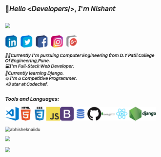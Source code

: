 <div>
   <h2 >👋𝘏𝘦𝘭𝘭𝘰 &lt𝘋𝘦𝘷𝘦𝘭𝘰𝘱𝘦𝘳𝘴/&gt, 𝘐'𝘮 𝘕𝘪𝘴𝘩𝘢𝘯𝘵<h2><img src="https://i.imgur.com/SS2hkDX.jpg">
</div>     
<h5 >
<p >
   <a href="https://www.linkedin.com/in/nishant-handge-618673190/"><img height="40" src="https://github.com/Nishant127/Nishant127/blob/main/github%20images/iconfinder_social_media_isometric_14-linkedin_3529657.png"></a>&nbsp;&nbsp;
<a href="https://twitter.com/nishant_127000"><img height="40" src="https://github.com/Nishant127/Nishant127/blob/main/github%20images/iconfinder_social_media_isometric_6-twitter_3529664.png"></a>&nbsp;&nbsp;
<a href="https://www.facebook.com/nishant.handge"><img height="40" src="https://github.com/Nishant127/Nishant127/blob/main/github%20images/iconfinder_social_media_isometric_1-facebook_3529651.png"></a>&nbsp;&nbsp;
<a href="https://www.instagram.com/nishant_127/"><img height="40" src="https://github.com/Nishant127/Nishant127/blob/main/github%20images/iconfinder_social_media_isometric_3-instagram_3529653.png"></a>&nbsp;&nbsp;
 <a href="mailto:handgenishant@gmail.com"><img height="40" src="https://github.com/Nishant127/Nishant127/blob/main/github%20images/iconfinder_social_media_isometric_15-google-plus_3529685.png"></a>&nbsp;&nbsp;
 </p>
   
  <p >
	👨‍🎓𝘊𝘶𝘳𝘳𝘦𝘯𝘵𝘭𝘺 𝘐'𝘮 𝘱𝘶𝘳𝘴𝘶𝘪𝘯𝘨 𝘊𝘰𝘮𝘱𝘶𝘵𝘦𝘳 𝘌𝘯𝘨𝘪𝘯𝘦𝘦𝘳𝘪𝘯𝘨 𝘧𝘳𝘰𝘮 𝘋.𝘠 𝘗𝘢𝘵𝘪𝘭 𝘊𝘰𝘭𝘭𝘦𝘨𝘦 𝘖𝘧 𝘌𝘯𝘨𝘪𝘯𝘦𝘦𝘳𝘪𝘯𝘨,𝘗𝘶𝘯𝘦.
	<br>
	💻𝘐'𝘮 𝘍𝘶𝘭𝘭-𝘚𝘵𝘢𝘤𝘬 𝘞𝘦𝘣 𝘋𝘦𝘷𝘦𝘭𝘰𝘱𝘦𝘳.
	<br> 
	🚀𝘊𝘶𝘳𝘳𝘦𝘯𝘵𝘭𝘺 𝘭𝘦𝘢𝘳𝘯𝘪𝘯𝘨 𝘋𝘫𝘢𝘯𝘨𝘰.
	<br>
	 💥 𝘐'𝘮 a 𝘊𝘰𝘮𝘱𝘦𝘵𝘪𝘵𝘪𝘷𝘦 𝘗𝘳𝘰𝘨𝘳𝘢𝘮𝘮𝘦𝘳.
	<br> 
	⭐3 𝘴𝘵𝘢𝘳 𝘢𝘵 𝘊𝘰𝘥𝘦𝘤𝘩𝘦𝘧.
   </p>    
  
      
   <h3><i><b>Tools and Languages:</b></i></h3>
   
  <img align="left" alt="Visual Studio Code" width="45px" src="https://raw.githubusercontent.com/github/explore/80688e429a7d4ef2fca1e82350fe8e3517d3494d/topics/visual-studio-code/visual-studio-code.png" />
  
  <img align="left" alt="HTML5" width="45px" src="https://raw.githubusercontent.com/github/explore/80688e429a7d4ef2fca1e82350fe8e3517d3494d/topics/html/html.png" />
  
  <img align="left" alt="CSS3" width="45px" src="https://raw.githubusercontent.com/github/explore/80688e429a7d4ef2fca1e82350fe8e3517d3494d/topics/css/css.png" />
  
  <img align="left" alt="JavaScript" width="45px" src="https://raw.githubusercontent.com/github/explore/80688e429a7d4ef2fca1e82350fe8e3517d3494d/topics/javascript/javascript.png" />
  
  <img align="left" alt="Bootstrap" width="45px" src="https://raw.githubusercontent.com/github/explore/80688e429a7d4ef2fca1e82350fe8e3517d3494d/topics/bootstrap/bootstrap.png" />
  
  <img align="left" alt="SQL" width="45px" src="https://raw.githubusercontent.com/github/explore/80688e429a7d4ef2fca1e82350fe8e3517d3494d/topics/sql/sql.png" />
  
  <img align="left" alt="GitHub" width="45px" src="https://raw.githubusercontent.com/github/explore/78df643247d429f6cc873026c0622819ad797942/topics/github/github.png" />
  
   <img align="left" alt="Mongodb" width="45px" src="https://raw.githubusercontent.com/github/explore/80688e429a7d4ef2fca1e82350fe8e3517d3494d/topics/mongodb/mongodb.png" />
   
   <img align="left" alt="React" width="45px" src="https://raw.githubusercontent.com/github/explore/80688e429a7d4ef2fca1e82350fe8e3517d3494d/topics/react/react.png" />
   
   <img align="left" alt="Nodejs" width="45px" src="https://raw.githubusercontent.com/github/explore/80688e429a7d4ef2fca1e82350fe8e3517d3494d/topics/nodejs/nodejs.png" />
   
   <img align="left" alt="Django" width="45px" src="https://raw.githubusercontent.com/github/explore/80688e429a7d4ef2fca1e82350fe8e3517d3494d/topics/django/django.png" />
    <br><br><br>
    
    
  <p > <img src="https://github-readme-stats.vercel.app/api?username=Nishant127&show_icons=true&theme=gotham" alt="abhisheknaiidu" />
  <p ><img height=175  src="https://github-readme-stats.vercel.app/api/top-langs/?username=Nishant127&hide=c%23,powershell,java&title_color=2aa889&text_color=99d1ce&icon_color=2bbc8a&bg_color=0c1014&langs_count=8&layout=compact" />
	  <br>
	  <br>
	  <img src="https://github-readme-streak-stats.herokuapp.com/?user=Nishant127"/>


